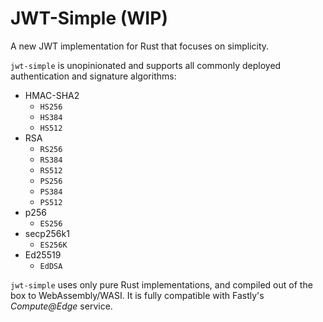 # JWT-Simple (WIP)

A new JWT implementation for Rust that focuses on simplicity.

`jwt-simple` is unopinionated and supports all commonly deployed authentication and signature algorithms:

* HMAC-SHA2
  * `HS256`
  * `HS384`
  * `HS512`
* RSA
  * `RS256`
  * `RS384`
  * `RS512`
  * `PS256`
  * `PS384`
  * `PS512`
* p256
  * `ES256`
* secp256k1
  * `ES256K`
* Ed25519
  * `EdDSA`

`jwt-simple` uses only pure Rust implementations, and compiled out of the box to WebAssembly/WASI. It is fully compatible with Fastly's _Compute@Edge_ service.
